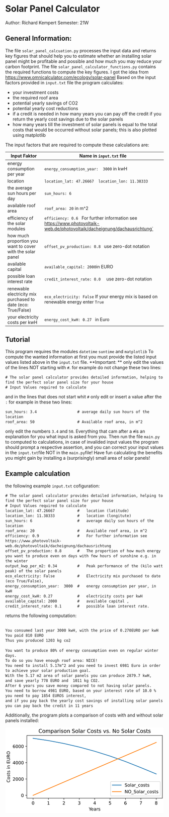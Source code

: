 # Solar Panel Calculator
Author: Richard Kempert
Semester: 21W

## General Information:
The file `solar_panel_calcuation.py` processes the input data and returns key figures that should help you to estimate whether an installing solar panel might be profitable and possible and how much you may reduce your carbon footprint. 
The file `solar_panel_calculator_functions.py` contains the required functions to compute the key figures. I got the idea from https://www.omnicalculator.com/ecology/solar-panel
Based on the input factors provided in `input.txt` file the program calculates:
- your investment costs
- the required roof area
- potential yearly savings of CO2
- potential yearly cost reductions
- if a credit is needed in how many years you can pay off the credit if you return the yearly cost savings due to the solar panels 
- how many years till the investment of solar panels is equal to the total costs that would be occurred without solar panels; this is also plotted using matplotlib

The input factors that are required to compute these calculations are:

| Input Faktor | Name in `input.txt` file |
|---|---|
| energy consumption per year | `energy_consumption_year:  3000` in kwH |
| location | ` location_lat: 47.26667  location_lon: 11.38333 ` |
| the average sun hours per day | `sun_hours: 6 `|
| available roof area | `roof_area: 20` in m^2|
| efficiency of the solar modules |  `efficiency: 0.6 `    For further information see https://www.photovoltaik-web.de/photovoltaik/dacheignung/dachausrichtung` |
| how much proportion you want to cover with the solar panel | `offset_pv_production: 0.8 ` use zero-dot notation|
| available capital | `available_capital: 2000`in EURO |
| possible loan interest rate | `credit_interest_rate: 0.0  ` use zero-dot notation | 
| renewable electricity mix purchased to date (eco: True/False) | `eco_electricity: False` If your energy mix is based on renewable energy enter `True`|
| your electricity costs per kwH | `energy_cost_kwH: 0.27 ` in Euro|

## Tutorial
This program requires the modules `datetime` `suntime` and `matplotlib`
To compute the wanted information at first you must provide the listed input values listed above in the `input.txt` file. 
**Important: ** only edit the values of the lines NOT starting with `#`.
for example do not change these two lines:
```
# The solar panel calculator provides detailed information, helping to find the perfect solar panel size for your house
# Input Values required to calculate
```
and in the lines that does not start whit `#` only edit or insert a value after the `:`
for example in these two lines:
```
sun_hours: 3.4                  # average daily sun hours of the location
roof_area: 50                   # Available roof area, in m^2 
```
only edit the numbers `3.4` and `50`. Everything that cam after a `#`is an explanation for you what input is asked from you.
Then run the file `main.py` to computed to calculations, in case of invalided input values the program should prompt a respective assertion, and you can correct your input values in the `input.txt`file NOT in the `main.py`file!
Have fun calculating the benefits you might gain by installing a (surprisingly) small area of solar panels!

## Example calculation
the following example `input.txt` cofiguration:
```
# The solar panel calculator provides detailed information, helping to find the perfect solar panel size for your house
# Input Values required to calculate
location_lat: 47.26667          #   location (latitude)
location_lon: 11.38333          #   location (longitute)
sun_hours: 6                    #   average daily sun hours of the location
roof_area: 20                   #   Available roof area, in m^2
efficiency: 0.9                 #   For further information see https://www.photovoltaik-web.de/photovoltaik/dacheignung/dachausrichtung
offset_pv_production: 0.8       #   The proportion of how much energy you want to produce even on days with few hours of sunshine e.g. in the winter
output_kwp_per_m2: 0.34         #   Peak performance of the (kilo watt peak) of the solar panels
eco_electricity: False          #   Electricity mix purchased to date (eco True/False),
energy_consumption_year:  3000  #   energy consumption per year, in kwH
energy_cost_kwH: 0.27           #   electricity costs per kwH
available_capital: 2000         #   available capital ,
credit_interest_rate: 0.1       #   possible loan interest rate.
```

returns the following computation:
```

You consumed last year 3000 kwH, with the price of 0.270EURO per kwH 
You paid 810 EURO
Thus you produced 1203 kg co2

You want to produce 80% of energy consumption even on regular winter days.
To do so you have enough roof area: NICE!
You need to install 5.17m^2 and you need to invest 6981 Euro in order to achieve your solar production goal.
With the 5.17 m2 area of solar panels you can produce 2879.7 kwH, 
and save yearly 778 EURO and  1011 kg CO2.
After 6 years you save money compared to not having solar panels.
You need to borrow 4981 EURO, based on your interest rate of 10.0 % you need to pay 1854 EUROS interest, 
and if you pay back the yearly cost savings of installing solar panels you can pay back the credit in 11 years 

```
Additionally, the program plots a comparison of costs with and without solar panels installed:

![](example_plot_solarcosts_vs_nosolarcosts.svg)


